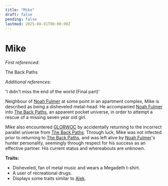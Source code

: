 ```yaml
---
title: "Mike"
draft: false
pending: false
lastmod: 2025-08-01T00:00:00Z
---
```


# Mike

*First referenced:*

The Back Paths

*Additional references:*

'I didn't miss the end of the world (Final part)'

Neighbour of [Noah Fulmer](/people/noah-fulmer) at some point in an apartment complex, Mike is described as being a disheveled metal-head. He accompanied [Noah Fulmer](/people/noah-fulmer) into [The Back Paths](/entities/the-back-paths), an apparent pocket universe, in order to attempt a rescue of a missing seven year old girl.

Mike also encountered [GLORWOC](/entities/glorwoc) by accidentally returning to the incorrect parallel universe from [The Back Paths](/entities/the-back-paths). Through luck, Mike was not infected prior to returning to [The Back Paths](/entities/the-back-paths), and was left alive by [Noah Fulmer](/people/noah-fulmer)'s hunter personality, seemingly through respect for his success as an effective partner. His current status and whereabouts are unknown.

**Traits:**
- Disheveled, fan of metal music and wears a Megadeth t-shirt.
- A user of recreational drugs.
- Displays some traits similar to [Alek](/people/alek-staley).
